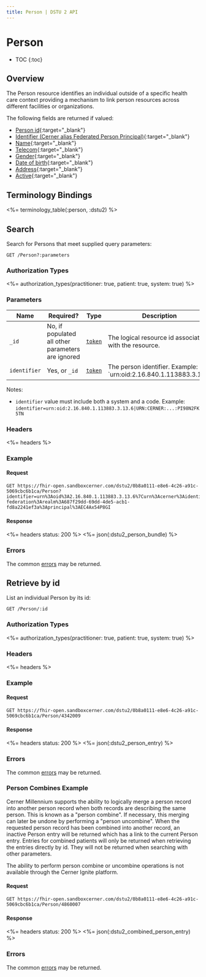 ```yaml
---
title: Person | DSTU 2 API
---
```


# Person

* TOC
{:toc}

## Overview

The Person resource identifies an individual outside of a specific health care context providing a mechanism to link person resources across different facilities or organizations.

The following fields are returned if valued:

* [Person id](http://hl7.org/fhir/dstu2/resource-definitions.html#Resource.id){:target="_blank"}
* [Identifier (Cerner alias Federated Person Principal)](http://hl7.org/fhir/DSTU2/person-definitions.html#Person.identifier){:target="_blank"}
* [Name](http://hl7.org/fhir/DSTU2/person-definitions.html#Person.name){:target="_blank"}
* [Telecom](http://hl7.org/fhir/DSTU2/person-definitions.html#Person.telecom){:target="_blank"}
* [Gender](http://hl7.org/fhir/DSTU2/person-definitions.html#Person.gender){:target="_blank"}
* [Date of birth](http://hl7.org/fhir/DSTU2/person-definitions.html#Person.birthDate){:target="_blank"}
* [Address](http://hl7.org/fhir/DSTU2/person-definitions.html#Person.address){:target="_blank"}
* [Active](http://hl7.org/fhir/DSTU2/person-definitions.html#Person.active){:target="_blank"}

## Terminology Bindings

<%= terminology_table(:person, :dstu2) %>

## Search

Search for Persons that meet supplied query parameters:

    GET /Person?:parameters

### Authorization Types

<%= authorization_types(practitioner: true, patient: true, system: true) %>

### Parameters

 Name         | Required?                                         | Type       | Description
--------------|---------------------------------------------------|------------|------------------------------------------------------------------------------------
 `_id`        | No, if populated all other parameters are ignored | [`token`]  | The logical resource id associated with the resource.
 `identifier` | Yes, or `_id`                                     | [`token`]  | The person identifier.  Example: `urn:oid:2.16.840.1.113883.3.13.6|01022228`

Notes:

- `identifier` value must include both a system and a code. Example: `identifier=urn:oid:2.16.840.1.113883.3.13.6|URN:CERNER:...:PI98N2FK5TN`

### Headers

 <%= headers %>

### Example

#### Request

    GET https://fhir-open.sandboxcerner.com/dstu2/0b8a0111-e8e6-4c26-a91c-5069cbc6b1ca/Person?identifier=urn%3Aoid%3A2.16.840.1.113883.3.13.6%7Curn%3Acerner%3Aidentity-federation%3Arealm%3A687f29dd-69dd-4de5-acb1-fd8a2241ef3a%3Aprincipal%3AEC4Ax54P8GI

#### Response

<%= headers status: 200 %>
<%= json(:dstu2_person_bundle) %>

### Errors

The common [errors] may be returned.

## Retrieve by id

List an individual Person by its id:

    GET /Person/:id

### Authorization Types

<%= authorization_types(practitioner: true, patient: true, system: true) %>

### Headers

<%= headers %>

### Example

#### Request

    GET https://fhir-open.sandboxcerner.com/dstu2/0b8a0111-e8e6-4c26-a91c-5069cbc6b1ca/Person/4342009

#### Response

<%= headers status: 200 %>
<%= json(:dstu2_person_entry) %>

### Errors

The common [errors] may be returned.

### Person Combines Example

Cerner Millennium supports the ability to logically merge a person record into another person record when both records are describing the same person. This is known
as a "person combine". If necessary, this merging can later be undone by performing a "person uncombine". When the requested person record has been combined into another
record, an inactive Person entry will be returned which has a link to the current Person entry. Entries for combined patients will only be returned when retrieving
the entries directly by id. They will not be returned when searching with other parameters.

The ability to perform person combine or uncombine operations is not available through the Cerner Ignite platform.

#### Request

    GET https://fhir-open.sandboxcerner.com/dstu2/0b8a0111-e8e6-4c26-a91c-5069cbc6b1ca/Person/4860007

#### Response

<%= headers status: 200 %>
<%= json(:dstu2_combined_person_entry) %>

### Errors

The common [errors] may be returned.

[`token`]: http://hl7.org/fhir/DSTU2/search.html#token
[errors]: ../../#client-errors
